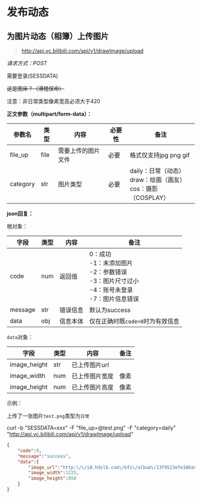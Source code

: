 # 发布动态

## 为图片动态（相簿）上传图片

> http://api.vc.bilibili.com/api/v1/drawImage/upload

*请求方式：POST*

需要登录(SESSDATA)

~~这是图床？（滑稽保命）~~

注意：非日常类型像素宽高必须大于420

**正文参数（multipart/form-data）：**

| 参数名   | 类型 | 内容               | 必要性 | 备注                                                         |
| -------- | ---- | ------------------ | ------ | ------------------------------------------------------------ |
| file_up  | file | 需要上传的图片文件 | 必要   | 格式仅支持jpg  png  gif                                      |
| category | str  | 图片类型           | 必要   | daily：日常（动态）<br />draw：绘画（画友）<br />cos：摄影（COSPLAY） |

**json回复：**

根对象：

| 字段    | 类型 | 内容     | 备注                                                         |
| ------- | ---- | -------- | ------------------------------------------------------------ |
| code    | num  | 返回值   | 0：成功 <br />-1：未添加图片<br />-2：参数错误<br />-3：图片尺寸过小<br />-4：账号未登录<br />-7：图片信息错误 |
| message | str  | 错误信息 | 默认为success                                                |
| data    | obj  | 信息本体 | 仅在正确时既`code=0`时为有效信息                             |

`data`对象：

| 字段         | 类型 | 内容           | 备注 |
| ------------ | ---- | -------------- | ---- |
| image_height | str  | 已上传图片url  |      |
| image_width  | num  | 已上传图片宽度 | 像素 |
| image_height | num  | 已上传图片高度 | 像素 |

示例：

上传了一张图片`test.png`类型为`日常`

curl -b "SESSDATA=xxx" -F "file_up=@test.png" -F "category=daily" "http://api.vc.bilibili.com/api/v1/drawImage/upload"

```json
{
    "code":0,
    "message":"success",
    "data":{
        "image_url":"http:\/\/i0.hdslb.com\/bfs\/album\/13f9523efe186a8066b2d72e80283cea2437eb62.png",
        "image_width":1225,
        "image_height":850
    }
}
```

